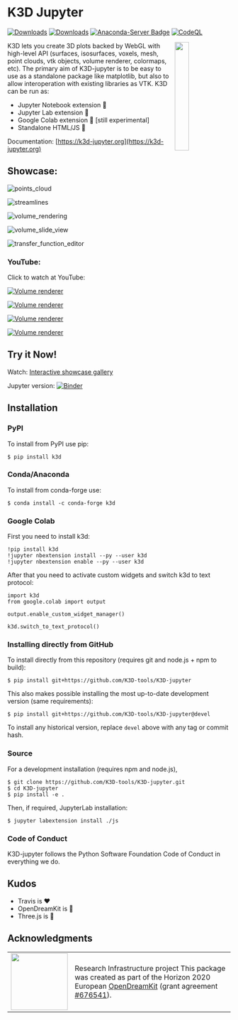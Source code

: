# K3D Jupyter

[![Downloads](https://static.pepy.tech/badge/k3d)](https://pepy.tech/project/k3d)
[![Downloads](https://static.pepy.tech/badge/k3d/month)](https://pepy.tech/project/k3d)
[![Anaconda-Server Badge](https://anaconda.org/conda-forge/k3d/badges/downloads.svg)](https://anaconda.org/conda-forge/k3d)
[![CodeQL](https://github.com/K3D-tools/K3D-jupyter/workflows/CodeQL/badge.svg)](https://github.com/K3D-tools/K3D-jupyter/actions)

<div>

<img src="https://k3d-jupyter.org/_static/logo.png" width="25%" align="right">

K3D lets you create 3D plots backed by WebGL with high-level API (surfaces, isosurfaces, voxels,
mesh, point clouds, vtk objects, volume renderer, colormaps, etc). The primary aim of K3D-jupyter is
to be easy to use as a standalone package like matplotlib, but also to allow interoperation with
existing libraries as VTK. K3D can be run as:

- Jupyter Notebook extension 🚀
- Jupyter Lab extension 🎉
- Google Colab extension 🧪 [still experimental]
- Standalone HTML/JS 📑

Documentation: [https://k3d-jupyter.org](https://k3d-jupyter.org)
</div>


## Showcase:

![points_cloud](imgs/points_cloud.gif)

![streamlines](imgs/streamlines.gif)

![volume_rendering](imgs/vr.gif)

![volume_slide_view](imgs/volume_slide.gif)

![transfer_function_editor](imgs/tf_edit.gif)

### YouTube:

Click to watch at YouTube:

[![Volume renderer](https://i3.ytimg.com/vi/zCeQ_ZXy_Ps/maxresdefault.jpg)](https://www.youtube.com/watch?v=zCeQ_ZXy_Ps)

[![Volume renderer](https://i3.ytimg.com/vi/9evYSq3ieVs/maxresdefault.jpg)](https://www.youtube.com/watch?v=9evYSq3ieVs)

[![Volume renderer](https://i3.ytimg.com/vi/DbCiauTuJrU/maxresdefault.jpg)](https://www.youtube.com/watch?v=DbCiauTuJrU)

[![Volume renderer](https://i3.ytimg.com/vi/wIbBpUlB5vc/maxresdefault.jpg)](https://www.youtube.com/watch?v=wIbBpUlB5vc)

## Try it Now!

Watch: [Interactive showcase gallery](https://k3d-jupyter.org/gallery/index.html)

Jupyter
version: [![Binder](https://mybinder.org/badge.svg)](https://mybinder.org/v2/gh/K3D-tools/K3D-jupyter/main?filepath=index.ipynb)

## Installation

### PyPI

To install from PyPI use pip:

    $ pip install k3d

### Conda/Anaconda

To install from conda-forge use:

    $ conda install -c conda-forge k3d

### Google Colab

First you need to install k3d:

    !pip install k3d
    !jupyter nbextension install --py --user k3d
    !jupyter nbextension enable --py --user k3d

After that you need to activate custom widgets and switch k3d to text protocol:

    import k3d
    from google.colab import output
    
    output.enable_custom_widget_manager()
    
    k3d.switch_to_text_protocol()

### Installing directly from GitHub

To install directly from this repository (requires git and node.js + npm to build):

    $ pip install git+https://github.com/K3D-tools/K3D-jupyter

This also makes possible installing the most up-to-date development version (same requirements):

    $ pip install git+https://github.com/K3D-tools/K3D-jupyter@devel

To install any historical version, replace `devel` above with any tag or commit hash.

### Source

For a development installation (requires npm and node.js),

    $ git clone https://github.com/K3D-tools/K3D-jupyter.git
    $ cd K3D-jupyter
    $ pip install -e .

Then, if required, JupyterLab installation:

    $ jupyter labextension install ./js

### Code of Conduct

K3D-jupyter follows the Python Software Foundation Code of Conduct in everything we do.

## Kudos

- Travis is ❤️
- OpenDreamKit is 🚀
- Three.js is 🥇

## Acknowledgments

<table class="none">
<tr>
<td>
<img src="http://opendreamkit.org/public/logos/Flag_of_Europe.svg" width="128">
</td>
<td>
Research Infrastructure project
This package was created as part of the Horizon 2020 European
<a href="https://opendreamkit.org/">OpenDreamKit</a>
(grant agreement <a href="https://opendreamkit.org/">#676541</a>).
</td>
</tr>
</table>

